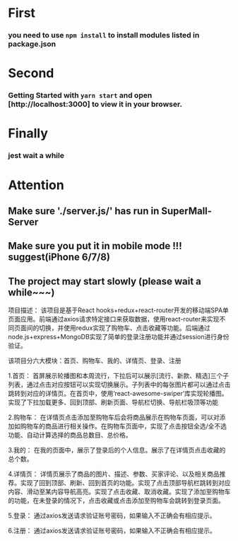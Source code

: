 ﻿# First
### you need to use `npm install` to install modules listed in package.json

# Second
### Getting Started with `yarn start` and open [http://localhost:3000] to view it in your browser.

# Finally
### jest wait a while

# Attention
## Make sure './server.js/' has run in SuperMall-Server
## Make sure you put it in mobile mode !!! suggest(iPhone 6/7/8)
## The project may start slowly (please wait a while~~~)

项目描述：
	该项目是基于React hooks+redux+react-router开发的移动端SPA单页面应用。前端通过axios请求特定接口来获取数据，使用react-router来实现不同页面间的切换，并使用redux实现了购物车、点击收藏等功能。后端通过node.js+express+MongoDB实现了简单的登录注册功能并通过session进行身份验证。

该项目分六大模块：首页、购物车、我的、详情页、登录、注册

1.首页：
  首屏展示轮播图和本周流行，下拉后可以展示[流行、新款、精选]三个子列表，通过点击对应按钮可以实现切换展示。子列表中的每张图片都可以通过点击跳转到对应的详情页。在首页中，使用‘react-awesome-swiper’库实现轮播图。实现了下拉加载更多、回到顶部、刷新页面、导航栏切换、导航栏吸顶等功能

2.购物车：
	在详情页点击添加至购物车后会将商品展示在购物车页面，可以对添加如购物车的商品进行相关操作。在购物车页面中，实现了点击按钮全选/全不选功能、自动计算选择的商品总数目、总价格。

3.我的：
	在我的页面中，展示了登录后的个人信息。展示了在详情页点击收藏的总个数。

4.详情页：
	详情页展示了商品的图片、描述、参数、买家评论、以及相关商品推荐。实现了回到顶部、刷新、回到首页的功能。实现了点击顶部导航栏跳转到对应内容、滑动至某内容导航高亮。实现了点击收藏、取消收藏。实现了添加至购物车的功能，在未登录的情况下，点击收藏或点击添加至购物车会跳转到登录页面。

5.登录：
	通过axios发送请求验证账号密码，如果输入不正确会有相应提示。

6.注册：
  通过axios发送请求验证账号密码，如果输入不正确会有相应提示。
